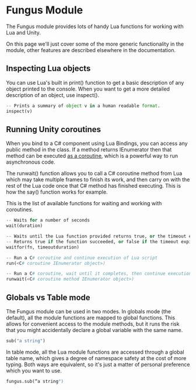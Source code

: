 # Fungus Module

The Fungus module provides lots of handy Lua functions for working with Lua and Unity. 

On this page we'll just cover some of the more generic functionality in the module, other features are described elsewhere in the documentation.

## Inspecting Lua objects

You can use Lua's built in print() function to get a basic description of any object printed to the console. When you want to get a more detailed description of an object, use inspect().

```python
-- Prints a summary of object v in a human readable format.
inspect(v)
```

## Running Unity coroutines

When you bind to a C# component using Lua Bindings, you can access any public method in the class. If a method returns IEnumerator then that method can be executed [as a coroutine](http://docs.unity3d.com/Manual/Coroutines.html), which is a powerful way to run asynchronous code. 

The runwait() function allows you to call a C# coroutine method from Lua which may take multiple frames to finish its work, and then carry on with the rest of the Lua code once that C# method has finished executing. This is how the say() function works for example.

This is the list of available functions for waiting and working with coroutines.


```python
-- Waits for a number of seconds
wait(duration)

-- Waits until the Lua function provided returns true, or the timeout expires.
-- Returns true if the function succeeded, or false if the timeout expired
waitfor(fn, timeoutduration)

-- Run a C# coroutine and continue execution of Lua script
run(<C# coroutine IEnumerator object>)

-- Run a C# coroutine, wait until it completes, then continue execution of Lua script
runwait(<C# coroutine method IEnumerator object>)
```

## Globals vs Table mode

The Fungus module can be used in two modes.  In globals mode (the default), all the module functions are mapped to global functions. This allows for convenient access to the module methods, but it runs the risk that you might accidentally declare a global variable with the same name.

```python
sub("a string")
```

In table mode, all the Lua module functions are accessed through a global table name, which gives a degree of namespace safety at the cost of more typing. Both ways are equivalent, so it's just a matter of personal preference which you want to use.

```python
fungus.sub(“a string")
```
